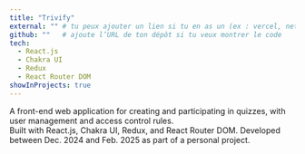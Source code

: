 ```yaml
---
title: "Trivify"
external: "" # tu peux ajouter un lien si tu en as un (ex : vercel, netlify)
github: ""   # ajoute l’URL de ton dépôt si tu veux montrer le code
tech:
  - React.js
  - Chakra UI
  - Redux
  - React Router DOM
showInProjects: true
---
```


A front-end web application for creating and participating in quizzes, with user management and access control rules.  
Built with React.js, Chakra UI, Redux, and React Router DOM. Developed between Dec. 2024 and Feb. 2025 as part of a personal project.

